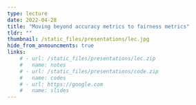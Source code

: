 ```yaml
---
type: lecture
date: 2022-04-28
title: "Moving beyond accuracy metrics to fairness metrics"
tldr: ""
thumbnail: /static_files/presentations/lec.jpg
hide_from_announcments: true
links: 
    # - url: /static_files/presentations/lec.zip
    #   name: notes
    # - url: /static_files/presentations/code.zip
    #   name: codes
    # - url: https://google.com
    #   name: slides
---
```

<!-- **Suggested Readings:** -->
<!-- - [Readings 1](http://example.com) -->
